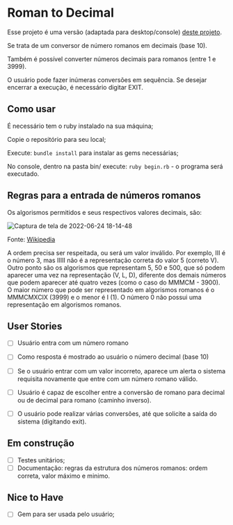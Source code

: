 # Roman to Decimal
Esse projeto é uma versão (adaptada para desktop/console) [deste projeto](https://github.com/florinpop17/app-ideas/blob/master/Projects/1-Beginner/Roman-to-Decimal-Converter.md#user-stories).

Se trata de um conversor de número romanos em decimais (base 10).

Também é possível converter números decimais para romanos (entre 1 e 3999).

O usuário pode fazer inúmeras conversões em sequência. Se desejar encerrar a execução, é necessário digitar EXIT.

## Como usar
É necessário tem o ruby instalado na sua máquina;

Copie o repositório para seu local;

Execute: `bundle install` para instalar as gems necessárias;

No console, dentro na pasta bin/ execute: `ruby begin.rb` - o programa será executado.

## Regras para a entrada de números romanos
Os algorismos permitidos e seus respectivos valores decimais, são:

![Captura de tela de 2022-06-24 18-14-48](https://user-images.githubusercontent.com/87029318/175695666-1c14ee0a-016f-4256-9d3a-9dc6e3fa1c50.png)

Fonte: [Wikipedia](https://en.wikipedia.org/wiki/Roman_numerals)

A ordem precisa ser respeitada, ou será um valor inválido.
Por exemplo, III é o número 3, mas IIIII não é a representação correta do valor 5 (correto V).
Outro ponto são os algorismos que representam 5, 50 e 500, que só podem aparecer uma vez na representação (V, L, D), diferente dos demais números que podem aparecer até quatro vezes (como o caso do MMMCM - 3900).
O maior número que pode ser representado em algorismos romanos é o MMMCMXCIX (3999) e o menor é I (1). O número 0 não possui uma representação em algorismos romanos.



## User Stories
 -   [ ] Usuário entra com um número romano
 -   [ ] Como resposta é mostrado ao usuário o número decimal (base 10)
 -   [ ] Se o usuário entrar com um valor incorreto, aparece um alerta o sistema requisita novamente que entre com um número romano válido.
 -   [ ] Usuário é capaz de escolher entre a conversão de romano para decimal ou de decimal para romano (caminho inverso).
 -   [ ] O usuário pode realizar várias conversões, até que solicite a saída do sistema (digitando exit).


## Em construção
-   [ ] Testes unitários;
-   [ ] Documentação: regras da estrutura dos números romanos: ordem correta, valor máximo e minimo.

## Nice to Have
-   [ ] Gem para ser usada pelo usuário;

